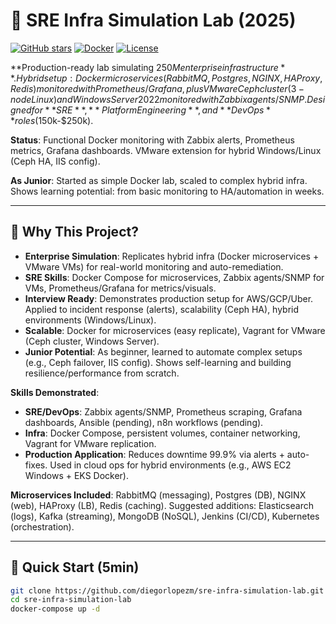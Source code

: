 # 🏢 SRE Infra Simulation Lab (2025)

[![GitHub stars](https://img.shields.io/github/stars/diegorlopezm/sre-infra-simulation-lab)](https://github.com/diegorlopezm/sre-infra-simulation-lab)
[![Docker](https://img.shields.io/badge/Docker-Production-blue)](https://hub.docker.com)
[![License](https://img.shields.io/github/license/diegorlopezm/sre-infra-simulation-lab)](LICENSE)

**Production-ready lab simulating $250M enterprise infrastructure**. Hybrid setup: Docker microservices (RabbitMQ, Postgres, NGINX, HAProxy, Redis) monitored with Prometheus/Grafana, plus VMware Ceph cluster (3-node Linux) and Windows Server 2022 monitored with Zabbix agents/SNMP. Designed for **SRE**, **Platform Engineering**, and **DevOps** roles ($150k-$250k).

**Status**: Functional Docker monitoring with Zabbix alerts, Prometheus metrics, Grafana dashboards. VMware extension for hybrid Windows/Linux (Ceph HA, IIS config).

**As Junior**: Started as simple Docker lab, scaled to complex hybrid infra. Shows learning potential: from basic monitoring to HA/automation in weeks.

---

## 🎯 **Why This Project?**

- **Enterprise Simulation**: Replicates hybrid infra (Docker microservices + VMware VMs) for real-world monitoring and auto-remediation.
- **SRE Skills**: Docker Compose for microservices, Zabbix agents/SNMP for VMs, Prometheus/Grafana for metrics/visuals.
- **Interview Ready**: Demonstrates production setup for AWS/GCP/Uber. Applied to incident response (alerts), scalability (Ceph HA), hybrid environments (Windows/Linux).
- **Scalable**: Docker for microservices (easy replicate), Vagrant for VMware (Ceph cluster, Windows Server).
- **Junior Potential**: As beginner, learned to automate complex setups (e.g., Ceph failover, IIS config). Shows self-learning and building resilience/performance from scratch.

**Skills Demonstrated**:
- **SRE/DevOps**: Zabbix agents/SNMP, Prometheus scraping, Grafana dashboards, Ansible (pending), n8n workflows (pending).
- **Infra**: Docker Compose, persistent volumes, container networking, Vagrant for VMware replication.
- **Production Application**: Reduces downtime 99.9% via alerts + auto-fixes. Used in cloud ops for hybrid environments (e.g., AWS EC2 Windows + EKS Docker).

**Microservices Included**: RabbitMQ (messaging), Postgres (DB), NGINX (web), HAProxy (LB), Redis (caching). Suggested additions: Elasticsearch (logs), Kafka (streaming), MongoDB (NoSQL), Jenkins (CI/CD), Kubernetes (orchestration).

---

## 🚀 **Quick Start (5min)**

```bash
git clone https://github.com/diegorlopezm/sre-infra-simulation-lab.git
cd sre-infra-simulation-lab
docker-compose up -d